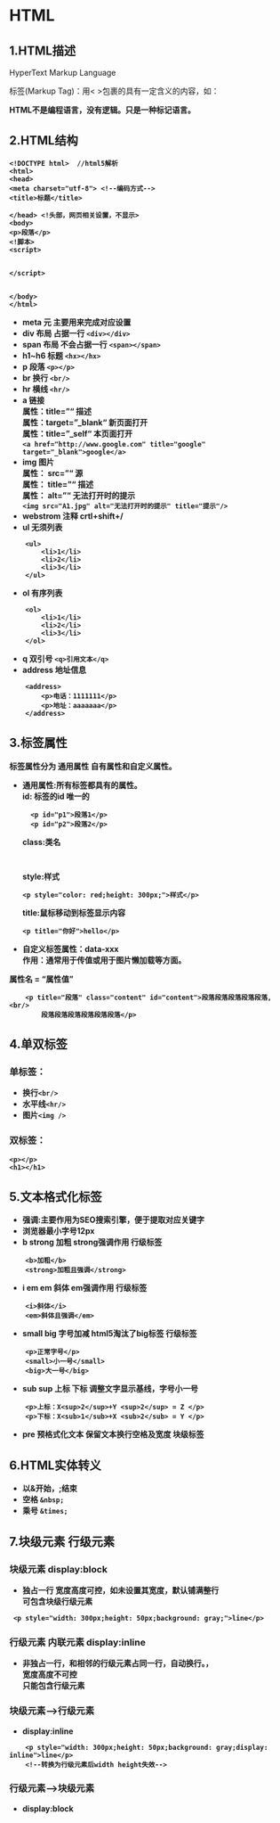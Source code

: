 
# HTML

## 1.HTML描述  
HyperText Markup Language

标签(Markup Tag)：用< >包裹的具有一定含义的内容，如：<strong>  </storng>

HTML不是编程语言，没有逻辑。只是一种标记语言。

## 2.HTML结构
```
<!DOCTYPE html>  //html5解析
<html>
<head>
<meta charset="utf-8"> <!--编码方式-->
<title>标题</title>

</head> <!头部，网页相关设置，不显示>
<body>
<p>段落</p>
<!脚本>
<script> 


</script>


</body>
</html>
```
+ meta 元 主要用来完成对应设置
+ div 布局 占据一行
`<div></div>`
+ span 布局 不会占据一行
`<span></span>`
+ h1~h6 标题
`<hx></hx>`
+ p 段落
`<p></p>`
+ br 换行
`<br/>`
+ hr 横线
`<hr/>`
+ a 链接<br/>
属性：title=”“ 描述 <br/>
属性：target=”_blank“ 新页面打开 <br/>
属性：title=”_self“ 本页面打开 <br/>
`<a href="http://www.google.com" title="google" target="_blank">google</a>`
+ img 图片 <br/>
属性： src=”“   源 <br/>
属性： title=”“ 描述 <br/>
属性： alt=”“   无法打开时的提示 <br/>
`<img src="A1.jpg" alt="无法打开时的提示" title="提示"/>`
+ webstrom 注释 crtl+shift+/
+ ul 无须列表
```
    <ul>
        <li>1</li>
        <li>2</li>
        <li>3</li>
    </ul>
```
+ ol 有序列表
```
    <ol>
        <li>1</li>
        <li>2</li>
        <li>3</li>
    </ol>
```
+ q 双引号 `<q>引用文本</q>`
+ address 地址信息
```
    <address>
        <p>电话：1111111</p>
        <p>地址：aaaaaaa</p>
    </address>
```
## 3.标签属性
标签属性分为 通用属性 自有属性和自定义属性。</br>
+ 通用属性:所有标签都具有的属性。</br>
  id:  标签的id 唯一的</br>
  ```
    <p id="p1">段落1</p>
    <p id="p2">段落2</p>
  ```  
  class:类名  </br>
  ```
  
  
  ```
  style:样式  </br>
  ```
  <p style="color: red;height: 300px;">样式</p>
  ```
  title:鼠标移动到标签显示内容</br>
  ```
  <p title="你好">hello</p>
  ```
+ 自定义标签属性：data-xxx<br/>
  作用：通常用于传值或用于图片懒加载等方面。
    
属性名 = “属性值”
```
    <p title="段落" class="content" id="content">段落段落段落段落段落,<br/>
        段落段落段落段落段落段落</p>
 ```
## 4.单双标签
### 单标签：<br/>
+ 换行`<br/>`<br/>
+ 水平线`<hr/>`<br/>
+ 图片`<img />`<br/>
### 双标签：<br/>
```
<p></p>
<h1></h1>
```
## 5.文本格式化标签
+ 强调:主要作用为SEO搜索引擎，便于提取对应关键字
+ 浏览器最小字号12px
+ b strong 加粗 strong强调作用 行级标签
```
    <b>加粗</b>
    <strong>加粗且强调</strong>
```
+ i em  em 斜体 em强调作用 行级标签
```
    <i>斜体</i>
    <em>斜体且强调</em>
```
+ small big 字号加减 html5淘汰了big标签 行级标签
```
    <p>正常字号</p>
    <small>小一号</small>
    <big>大一号</big>   
```
+ sub sup 上标 下标 调整文字显示基线，字号小一号
```
    <p>上标：X<sup>2</sup>+Y <sup>2</sup> = Z </p>
    <p>下标：X<sub>1</sub>+X <sub>2</sub> = Y </p>
```
+ pre  预格式化文本 保留文本换行空格及宽度 块级标签
## 6.HTML实体转义
+ 以&开始，;结束
+ 空格 `&nbsp;`
+ 乘号 `&times;`

## 7.块级元素 行级元素
### 块级元素 display:block
+ 独占一行 宽度高度可控，如未设置其宽度，默认铺满整行<br/>
  可包含块级行级元素
```
 <p style="width: 300px;height: 50px;background: gray;">line</p>
```
### 行级元素 内联元素 display:inline
+ 非独占一行，和相邻的行级元素占同一行，自动换行。，<br/>
  宽度高度不可控<br/>
  只能包含行级元素
### 块级元素-->行级元素
+ display:inline
```
    <p style="width: 300px;height: 50px;background: gray;display: inline">line</p>
    <!--转换为行级元素后width height失效-->
```
### 行级元素-->块级元素
+ display:block
